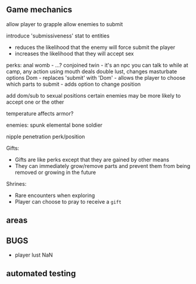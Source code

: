 ## Game mechanics

allow player to grapple
allow enemies to submit

introduce 'submissiveness' stat to entities
 - reduces the likelihood that the enemy will force submit the player
 - increases the likelihood that they will accept sex

perks:
anal womb - ...?
conjoined twin - it's an npc you can talk to while at camp, any action using mouth deals double lust, changes masturbate options
Dom - replaces 'submit' with 'Dom' - allows the player to choose which parts to submit
    - adds option to change position

add dom/sub to sexual positions
certain enemies may be more likely to accept one or the other

temperature affects armor?

enemies:
spunk elemental
bone soldier

nipple penetration perk/position

Gifts:
- Gifts are like perks except that they are gained by other means
- They can immediately grow/remove parts and prevent them from being removed or growing in the future

Shrines:
- Rare encounters when exploring
- Player can choose to pray to receive a `gift`


## areas

## BUGS
 - player lust NaN

## automated testing